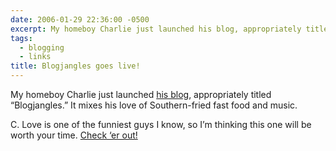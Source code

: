 ```yaml
---
date: 2006-01-29 22:36:00 -0500
excerpt: My homeboy Charlie just launched his blog, appropriately titled “Blogjangles.”
tags:
  - blogging
  - links
title: Blogjangles goes live!
---
```


My homeboy Charlie just launched [his blog](http://www.blogjangles.com/), appropriately titled “Blogjangles.” It mixes his love of Southern-fried fast food and music.

C. Love is one of the funniest guys I know, so I’m thinking this one will be worth your time. [Check ‘er out!](http://www.blogjangles.com/)